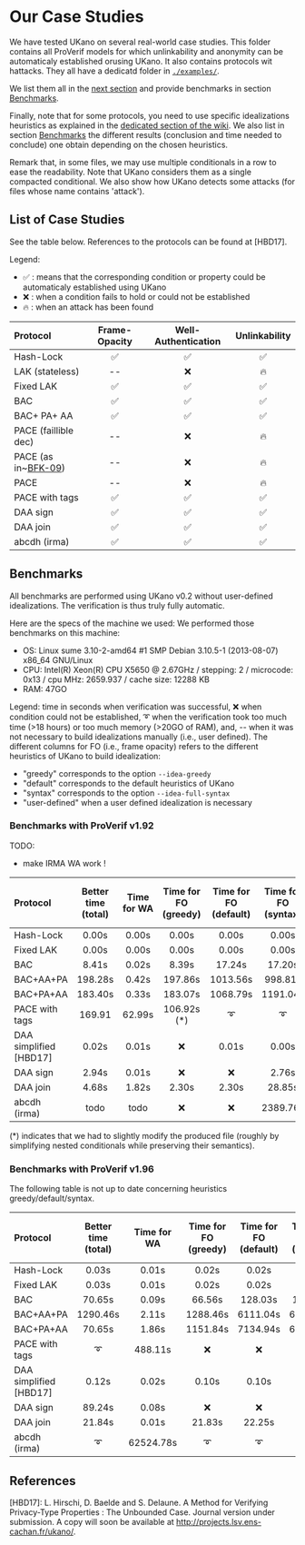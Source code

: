 # Our Case Studies
We have tested UKano on several real-world case studies.
This folder contains all ProVerif models for which unlinkability
and anonymity can be automaticaly established orusing UKano.
It also contains protocols wit hattacks.
They all have a dedicatd folder in [`./examples/`](./examples).

We list them all in the [next section](#list-of-case-studies) and provide
benchmarks in section [Benchmarks](#benchmarks).

Finally, note that for some protocols, you need to use specific idealizations
heuristics as explained in the [dedicated section of the wiki](https://github.com/LCBH/UKano/wiki#idealizations-heuristics).
We also list in section [Benchmarks](#benchmarks) the different results
(conclusion and time needed to conclude) one obtain depending on the chosen heuristics.

Remark that, in some files, we may use multiple conditionals in a row to ease the readability.
Note that UKano considers them as a single compacted conditional. We also show how
UKano detects some attacks (for files whose name contains 'attack').


## List of Case Studies
See the table below. References to the protocols can be found at [HBD17].

Legend:
- :white_check_mark: : means that the corresponding condition or property could be automaticaly established using UKano
- :x: : when a condition fails to hold or could not be established
- :fire: : when an attack has been found

| Protocol | Frame-Opacity | Well-Authentication | Unlinkability |
|:---------|:-------------:|:-------------------:|:-------------:|
| Hash-Lock | :white_check_mark: | :white_check_mark: | :white_check_mark: |
| LAK (stateless) | --  | :x: | :fire: |
| Fixed LAK | :white_check_mark: | :white_check_mark: | :white_check_mark: |
| BAC       | :white_check_mark: | :white_check_mark: | :white_check_mark: |
| BAC+ PA+ AA | :white_check_mark: | :white_check_mark: | :white_check_mark: |
| PACE (faillible dec) |  -- | :x: | :fire: |
| PACE (as in~[BFK-09](#references))     |  -- | :x: | :fire: |
| PACE | -- | :x: | :fire: |
| PACE with tags | :white_check_mark: | :white_check_mark: | :white_check_mark: |
| DAA sign | :white_check_mark: | :white_check_mark: | :white_check_mark: |
| DAA join | :white_check_mark: | :white_check_mark: | :white_check_mark: |
| abcdh (irma) | :white_check_mark: | :white_check_mark: | :white_check_mark: |


## Benchmarks
All benchmarks are performed using UKano v0.2 without user-defined idealizations.
The verification is thus truly fully automatic.

Here are the specs of the machine we used:
We performed those benchmarks on this machine:
- OS: Linux sume 3.10-2-amd64 #1 SMP Debian 3.10.5-1 (2013-08-07) x86_64 GNU/Linux
- CPU: Intel(R) Xeon(R) CPU X5650 @ 2.67GHz / stepping: 2 / microcode: 0x13 / cpu MHz: 2659.937 / cache size: 12288 KB
- RAM: 47GO
	    
Legend: time in seconds when verification was successful, :x: when condition
could not be established, :curly_loop: when the verification took too much time (>18 hours) or too
much memory (>20GO of RAM), and, -- when it was not necessary to build idealizations manually
(i.e., user defined). The different columns for FO (i.e., frame opacity) refers to the different
heuristics of UKano to build idealization:
- "greedy" corresponds to the option `--idea-greedy`
- "default" corresponds to the default heuristics of UKano
- "syntax" corresponds to the option `--idea-full-syntax`
- "user-defined" when a user defined idealization is necessary

### Benchmarks with ProVerif v1.92

TODO:
- make IRMA WA work !


| Protocol    | Better time (total) | Time for WA | Time for FO (greedy) | Time for FO (default) | Time for FO (syntax)  | Time for FO (user-defined) |
|:------------|:-------------:|:-------------------:|:-------------------:|:---------------------:|:--------------------:|:---------------------------|
| Hash-Lock      | 0.00s  | 0.00s | 0.00s  | 0.00s   | 0.00s   | --    |
| Fixed LAK      | 0.00s  | 0.00s | 0.00s  | 0.00s   | 0.00s   | --    |
| BAC            | 8.41s  | 0.02s | 8.39s | 17.24s  | 17.20s  | --    |
| BAC+AA+PA      | 198.28s| 0.42s |197.86s | 1013.56s    | 998.81s    | --    |
| BAC+PA+AA      | 183.40s| 0.33s |183.07s|  1068.79s | 1191.04s   | --    |
| PACE with tags | 169.91 | 62.99s| 106.92s (*) | :curly_loop:   | :curly_loop: |106.92s |
| DAA simplified [HBD17]| 0.02s |0.01s| :x: | 0.01s  | 0.00s   | --    |
| DAA sign       | 2.94s  | 0.01s | :x:    | :x:     | 2.76s   | --    |
| DAA join       | 4.68s  | 1.82s | 2.30s  | 2.30s   | 28.85s  | --    |
| abcdh (irma)   | todo   | todo | :x: | :x: |  2389.76s |  2389.76s |

(*) indicates that we had to slightly modify the produced file (roughly by simplifying nested conditionals while preserving their semantics).



### Benchmarks with ProVerif v1.96

The following table is not up to date concerning heuristics greedy/default/syntax.

| Protocol    | Better time (total) | Time for WA | Time for FO (greedy) | Time for FO (default) | Time for FO (syntax)  | Time for FO (user-defined) |
|:------------|:-------------:|:-------------------:|:-------------------:|:---------------------:|:--------------------:|:---------------------------|
| Hash-Lock      | 0.03s  | 0.01s | 0.02s  | 0.02s   | 0.02s   | --    |
| Fixed LAK      | 0.03s  | 0.01s | 0.02s  | 0.02s   | 0.02s   | --    |
| BAC            | 70.65s | 0.09s | 66.56s | 128.03s | 132.24s | --    |
| BAC+AA+PA      |1290.46s| 2.11s |1288.46s| 6111.04s| 6017.32s| --    |
| BAC+PA+AA      | 70.65s | 1.86s |1151.84s| 7134.94s| 6956.75s| --    |
| PACE with tags | :curly_loop:   |488.11s| :x:    | :x:     | :curly_loop: | --    |
| DAA simplified [HBD17]| 0.12s |0.02s|0.10s| 0.10s  | 0.10s   | --    |
| DAA sign       | 89.24s | 0.08s | :x:    | :x:     | 89.16s  | --    |
| DAA join       | 21.84s | 0.01s | 21.83s | 22.25s  | 60.07s  | --    |
| abcdh (irma)   | :curly_loop: | 62524.78s|:curly_loop:| :curly_loop: | :curly_loop:  | :curly_loop: |


## References
[HBD17]: L. Hirschi, D. Baelde and S. Delaune.
     A Method for Verifying Privacy-Type Properties : The Unbounded Case.
     Journal version under submission.
     A copy will soon be available at http://projects.lsv.ens-cachan.fr/ukano/.
